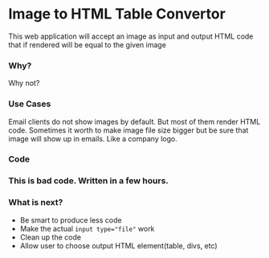 <h1>Image to HTML Table Convertor</h1>
This web application will accept an image as input and output HTML code that if rendered will be equal to the given image
<h3>Why?</h3>
Why not?
<h3>Use Cases</h3>
Email clients do not show images by default. But most of them render HTML code. Sometimes it worth to make image file size bigger but be sure that image will show up in emails. Like a company logo.
<h3>Code<h3>
This is bad code. Written in a few hours.
<h3>What is next?</h3> 
 
 * Be smart to produce less code 
 * Make the actual `input type="file"` work
 * Clean up the code
 * Allow user to choose output HTML element(table, divs, etc)
